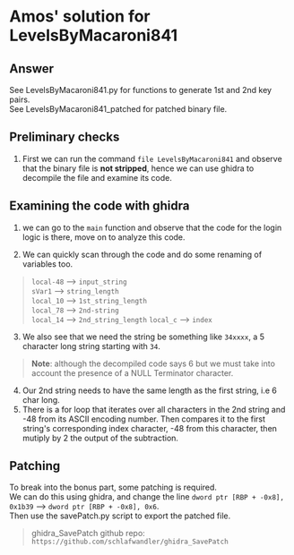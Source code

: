 # Amos' solution for LevelsByMacaroni841  

## Answer  
See LevelsByMacaroni841.py for functions to generate 1st and 2nd key pairs.  
See LevelsByMacaroni841_patched for patched binary file.

## Preliminary checks  
1. First we can run the command `file LevelsByMacaroni841` and observe that the binary file is **not stripped**, hence we can use ghidra to decompile the file and examine its code.  

## Examining the code with ghidra  

1. we can go to the `main` function and observe that the code for the login logic is there, move on to analyze this code.  

2. We can quickly scan through the code and do some renaming of variables too.  
> `local-48` --> `input_string`  
> `sVar1` --> `string_length`  
> `local_10` --> `1st_string_length`  
> `local_78` --> `2nd-string`  
> `local_14` --> `2nd_string_length`
> `local_c` --> `index`  

3. We also see that we need the string be something like `34xxxx`, a 5 character long string starting with `34`.  
> **Note**: although the decompiled code says 6 but we must take into account the presence of a NULL Terminator character.
4. Our 2nd string needs to have the same length as the first string, i.e 6 char long.  
5.  There is a for loop that iterates over all characters in the 2nd string and -48 from its ASCII encoding number. Then compares it to the first string's corresponding index character, -48 from this character, then mutiply by 2 the output of the subtraction.  

## Patching  
To break into the bonus part, some patching is required.  
We can do this using ghidra, and change the line `dword ptr [RBP + -0x8], 0x1b39` --> `dword ptr [RBP + -0x8], 0x6`.  
Then use the savePatch.py script to export the patched file.  
> ghidra_SavePatch github repo: `https://github.com/schlafwandler/ghidra_SavePatch`

